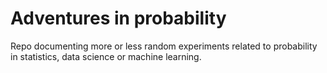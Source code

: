 # Adventures in probability
Repo documenting more or less random experiments related to probability in statistics, data science or machine learning.
